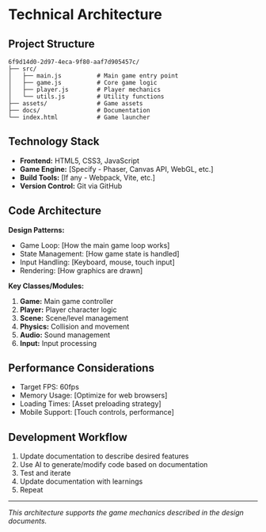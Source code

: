 # Technical Architecture

## Project Structure
```
6f9d14d0-2d97-4eca-9f80-aaf7d905457c/
├── src/
│   ├── main.js          # Main game entry point
│   ├── game.js          # Core game logic
│   ├── player.js        # Player mechanics
│   └── utils.js         # Utility functions
├── assets/              # Game assets
├── docs/                # Documentation
└── index.html           # Game launcher
```

## Technology Stack
- **Frontend:** HTML5, CSS3, JavaScript
- **Game Engine:** [Specify - Phaser, Canvas API, WebGL, etc.]
- **Build Tools:** [If any - Webpack, Vite, etc.]
- **Version Control:** Git via GitHub

## Code Architecture
**Design Patterns:**
- Game Loop: [How the main game loop works]
- State Management: [How game state is handled]
- Input Handling: [Keyboard, mouse, touch input]
- Rendering: [How graphics are drawn]

**Key Classes/Modules:**
1. **Game:** Main game controller
2. **Player:** Player character logic
3. **Scene:** Scene/level management
4. **Physics:** Collision and movement
5. **Audio:** Sound management
6. **Input:** Input processing

## Performance Considerations
- Target FPS: 60fps
- Memory Usage: [Optimize for web browsers]
- Loading Times: [Asset preloading strategy]
- Mobile Support: [Touch controls, performance]

## Development Workflow
1. Update documentation to describe desired features
2. Use AI to generate/modify code based on documentation
3. Test and iterate
4. Update documentation with learnings
5. Repeat

---
*This architecture supports the game mechanics described in the design documents.*
